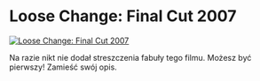 Loose Change: Final Cut 2007 
=============
[![Loose Change: Final Cut 2007 ](http://vidos.pl/images/player.gif)](http://vidos.pl/loose-change-final-cut-2007)

 Na razie nikt nie dodał streszczenia fabuły tego filmu. Możesz być pierwszy! Zamieść swój opis.
